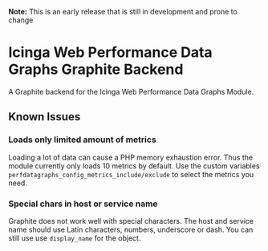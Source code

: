 **Note:** This is an early release that is still in development and prone to change

# Icinga Web Performance Data Graphs Graphite Backend

A Graphite backend for the Icinga Web Performance Data Graphs Module.

## Known Issues

### Loads only limited amount of metrics

Loading a lot of data can cause a PHP memory exhaustion error. Thus
the module currently only loads 10 metrics by default.
Use the custom variables `perfdatagraphs_config_metrics_include/exclude`
to select the metrics you need.

### Special chars in host or service name

Graphite does not work well with special characters.
The host and service name should use Latin characters, numbers, underscore or dash.
You can still use use `display_name` for the object.
